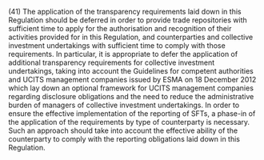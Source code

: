 (41) The application of the transparency requirements laid down in this Regulation should be deferred in order to provide trade repositories with sufficient time to apply for the authorisation and recognition of their activities provided for in this Regulation, and counterparties and collective investment undertakings with sufficient time to comply with those requirements. In particular, it is appropriate to defer the application of additional transparency requirements for collective investment undertakings, taking into account the Guidelines for competent authorities and UCITS management companies issued by ESMA on 18 December 2012 which lay down an optional framework for UCITS management companies regarding disclosure obligations and the need to reduce the administrative burden of managers of collective investment undertakings. In order to ensure the effective implementation of the reporting of SFTs, a phase-in of the application of the requirements by type of counterparty is necessary. Such an approach should take into account the effective ability of the counterparty to comply with the reporting obligations laid down in this Regulation.